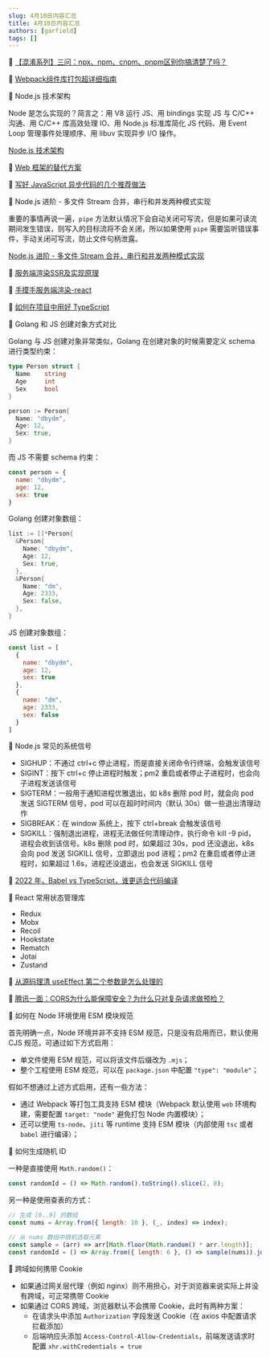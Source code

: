```yaml
---
slug: 4月10日内容汇总
title: 4月10日内容汇总
authors: [garfield]
tags: []
---
```


📒 [【混淆系列】三问：npx、npm、cnpm、pnpm区别你搞清楚了吗？](https://juejin.cn/post/7083468345579667493)

📒 [Webpack组件库打包超详细指南](https://juejin.cn/post/7082738107237433375)

📒 Node.js 技术架构

Node 是怎么实现的？简言之：用 V8 运行 JS、用 bindings 实现 JS 与 C/C++ 沟通、用 C/C++ 库高效处理 IO、用 Node.js 标准库简化 JS 代码、用 Event Loop 管理事件处理顺序、用 libuv 实现异步 I/O 操作。

[Node.js 技术架构](https://juejin.cn/post/7081891057918558221)

📒 [Web 框架的替代方案](https://mp.weixin.qq.com/s/_eDFlWBJHxf4oar6Fpye2Q)

📒 [写好 JavaScript 异步代码的几个推荐做法](https://mp.weixin.qq.com/s/XWZsKQECcsHAlE9cyqi9Eg)

📒 Node.js 进阶 - 多文件 Stream 合并，串行和并发两种模式实现

重要的事情再说一遍，`pipe` 方法默认情况下会自动关闭可写流，但是如果可读流期间发生错误，则写入的目标流将不会关闭，所以如果使用 `pipe` 需要监听错误事件，手动关闭可写流，防止文件句柄泄露。

[Node.js 进阶 - 多文件 Stream 合并，串行和并发两种模式实现](https://mp.weixin.qq.com/s/WisEGFz2yn_ZeekViofMnA)

📒 [服务端渲染SSR及实现原理](https://juejin.cn/post/7046898330000949285)

📒 [手摸手服务端渲染-react](https://mp.weixin.qq.com/s/lyff2svfHh4rdsWRL4H5uA)

📒 [如何在项目中用好 TypeScript](https://juejin.cn/post/7058868160706904078)

📒 Golang 和 JS 创建对象方式对比

Golang 与 JS 创建对象非常类似，Golang 在创建对象的时候需要定义 schema 进行类型约束：

```go
type Person struct {
  Name    string
  Age     int
  Sex     bool
}

person := Person{
  Name: "dbydm",
  Age: 12,
  Sex: true,
}
```

而 JS 不需要 schema 约束：

```js
const person = {
  name: "dbydm",
  age: 12,
  sex: true
}
```

Golang 创建对象数组：

```go
list := []*Person{
  &Person{
    Name: "dbydm",
    Age: 12,
    Sex: true,
  },
  &Person{
    Name: "dm",
    Age: 2333,
    Sex: false,
  },
}
```

JS 创建对象数组：

```js
const list = [
  {
    name: "dbydm",
    age: 12,
    sex: true
  },
  {
    name: "dm",
    age: 2333,
    sex: false
  }
]
```

📒 Node.js 常见的系统信号

- SIGHUP：不通过 ctrl+c 停止进程，而是直接关闭命令行终端，会触发该信号
- SIGINT：按下 ctrl+c 停止进程时触发；pm2 重启或者停止子进程时，也会向子进程发送该信号
- SIGTERM：一般用于通知进程优雅退出，如 k8s 删除 pod 时，就会向 pod 发送 SIGTERM 信号，pod 可以在超时时间内（默认 30s）做一些退出清理动作
- SIGBREAK：在 window 系统上，按下 ctrl+break 会触发该信号
- SIGKILL：强制退出进程，进程无法做任何清理动作，执行命令 kill -9 pid，进程会收到该信号。k8s 删除 pod 时，如果超过 30s，pod 还没退出，k8s 会向 pod 发送 SIGKILL 信号，立即退出 pod 进程；pm2 在重启或者停止进程时，如果超过 1.6s，进程还没退出，也会发送 SIGKILL 信号

📒 [2022 年，Babel vs TypeScript，谁更适合代码编译](https://mp.weixin.qq.com/s/JCIyV-_VfQ9iScd_xOuP8g)

📒 React 常用状态管理库

- Redux
- Mobx
- Recoil
- Hookstate
- Rematch
- Jotai
- Zustand

📒 [从源码理清 useEffect 第二个参数是怎么处理的](https://juejin.cn/post/7083230365027926053)

📒 [腾讯一面：CORS为什么能保障安全？为什么只对复杂请求做预检？](https://juejin.cn/post/7081539471585312805)

📒 如何在 Node 环境使用 ESM 模块规范

首先明确一点，Node 环境并非不支持 ESM 规范，只是没有启用而已，默认使用 CJS 规范，可通过如下方式启用：

- 单文件使用 ESM 规范，可以将该文件后缀改为 `.mjs`；
- 整个工程使用 ESM 规范，可以在 `package.json` 中配置 `"type": "module"`；

假如不想通过上述方式启用，还有一些方法：

- 通过 Webpack 等打包工具支持 ESM 模块（Webpack 默认使用 `web` 环境构建，需要配置 `target: "node"` 避免打包 Node 内置模块）；
- 还可以使用 `ts-node`、`jiti` 等 runtime 支持 ESM 模块（内部使用 `tsc` 或者 `babel` 进行编译）；


📒 如何生成随机 ID

一种是直接使用 `Math.random()`：

```js
const randomId = () => Math.random().toString().slice(2, 8);
```

另一种是使用查表的方式：

```js
// 生成 [0..9] 的数组
const nums = Array.from({ length: 10 }, (_, index) => index);

// 从 nums 数组中随机选取元素
const sample = (arr) => arr[Math.floor(Math.random() * arr.length)];
const randomId = () => Array.from({ length: 6 }, () => sample(nums)).join("");
```

📒 跨域如何携带 Cookie

- 如果通过网关层代理（例如 nginx）则不用担心，对于浏览器来说实际上并没有跨域，可正常携带 Cookie
- 如果通过 CORS 跨域，浏览器默认不会携带 Cookie，此时有两种方案：
  - 在请求头中添加 `Authorization` 字段发送 Cookie（在 axios 中配置请求拦截添加）
  - 后端响应头添加 `Access-Control-Allow-Credentials`，前端发送请求时配置 `xhr.withCredentials = true`
